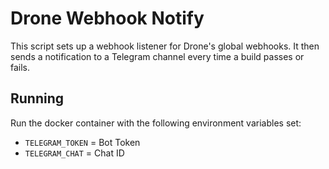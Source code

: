 # Drone Webhook Notify

This script sets up a webhook listener for Drone's global webhooks. It then sends a notification to a Telegram channel every time a build passes or fails.

## Running

Run the docker container with the following environment variables set:
 * `TELEGRAM_TOKEN` = Bot Token
 * `TELEGRAM_CHAT` = Chat ID

